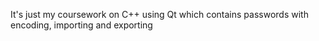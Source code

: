 It's just my coursework on C++ using Qt which contains passwords with encoding, importing and exporting
